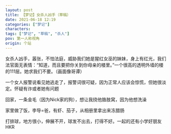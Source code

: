 ```yaml
---
layout: post
title: 【梦记】女杀人凶手（草稿）
date: 2021-06-18 12:19
categories: ["梦记"]
characters: 
tags: ["梦记", "草稿", "杀人"]
pov: 第一人称视角
origin: 个站
---
```


女杀人凶手，嚣张，不怕法庭，威胁我们她是猩红女巫的妹妹，身上有红光，我们法官面无表情：“知道，而且要把你关到你母亲的楼里。”一个很高的透明外墙的楼的111层。她求我们不要。（画面像哥谭）

一个女人报警说看见她逃走了，报警词很可疑，因为正常人应该会惊慌，但她很淡定。怀疑有诈或者她有问题

回家，一条金毛（因为Nick家的狗），想让我挠他胳肢窝，因为他想洗澡

家里做了饭，李导=爸，有虾、茄子，从相册里拿出来冻腊肠

打排球，地方很小，伸展不开，球发不出去，打得不好。一起的还有小学好朋友HKR
